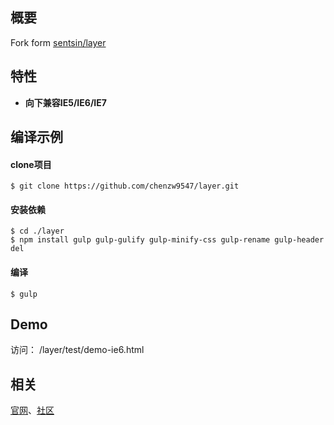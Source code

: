 
## 概要

Fork form [sentsin/layer](https://github.com/sentsin/layer)

## 特性

- **向下兼容IE5/IE6/IE7**


## 编译示例

#### clone项目
  	$ git clone https://github.com/chenzw9547/layer.git
   
#### 安装依赖
	$ cd ./layer
	$ npm install gulp gulp-gulify gulp-minify-css gulp-rename gulp-header del
    
#### 编译
	$ gulp

## Demo

访问： /layer/test/demo-ie6.html


## 相关
[官网](http://layer.layui.com/)、[社区](http://fly.layui.com)